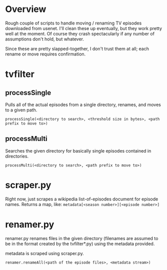 # Overview
Rough couple of scripts to handle moving / renaming TV episodes downloaded from usenet. I'll clean these up eventually, but they work pretty well at the moment. Of course they crash spectacularly if any number of assumptions don't hold, but whatever.

Since these are pretty slapped-together, I don't trust them at all; each rename or move requires confirmation.

# tvfilter

## processSingle
Pulls all of the actual episodes from a single directory, renames, and moves to a given path.

`processSingle(<directory to search>, <threshold size in bytes>, <path prefix to move to>)`

## processMulti
Searches the given directory for basically single episodes contained in directories.

`processMulti(<directory to search>, <path prefix to move to>)`

# scraper.py
Right now, just scrapes a wikipedia list-of-episodes document for episode names. Returns a map, like:
`metadata[<season number>][<episode number>]`

# renamer.py
renamer.py renames files in the given directory (filenames are assumed to be in the format created by the tvfilter\*.py) using the metadata provided.

metadata is scraped using scraper.py.


`renamer.renameAll(<path of the episode files>, <metadata stream>)`

